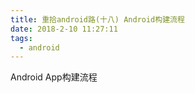 ```yaml
---
title: 重拾android路(十八) Android构建流程
date: 2018-2-10 11:27:11
tags:
  - android
---
```

Android App构建流程
<!--more-->

